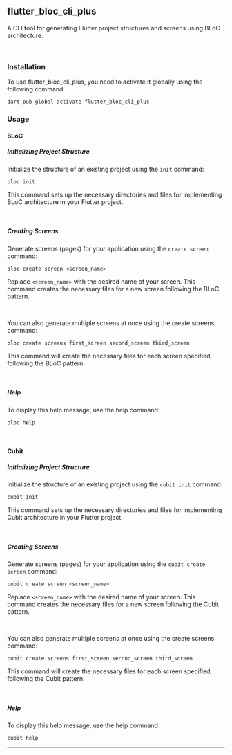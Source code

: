 ## flutter_bloc_cli_plus

A CLI tool for generating Flutter project structures and screens using BLoC architecture.

<br />

### Installation
To use flutter_bloc_cli_plus, you need to activate it globally using the following command:

```
dart pub global activate flutter_bloc_cli_plus
```

### Usage
#### BLoC
##### Initializing Project Structure
Initialize the structure of an existing project using the `init` command:

```
bloc init
```

This command sets up the necessary directories and files for implementing BLoC architecture in your Flutter project.

<br />

##### Creating Screens
Generate screens (pages) for your application using the `create screen` command:

```
bloc create screen <screen_name>
```

Replace `<screen_name>` with the desired name of your screen. This command creates the necessary files for a new screen following the BLoC pattern.

<br />

You can also generate multiple screens at once using the create screens command:

```
bloc create screens first_screen second_screen third_screen
```

This command will create the necessary files for each screen specified, following the BLoC pattern.

<br />

##### Help
To display this help message, use the help command:

```
bloc help
```

<br />

#### Cubit
##### Initializing Project Structure
Initialize the structure of an existing project using the `cubit init` command:

```
cubit init
```

This command sets up the necessary directories and files for implementing Cubit architecture in your Flutter project.

<br />

##### Creating Screens
Generate screens (pages) for your application using the `cubit create screen` command:

```
cubit create screen <screen_name>
```

Replace `<screen_name>` with the desired name of your screen. This command creates the necessary files for a new screen following the Cubit pattern.

<br />

You can also generate multiple screens at once using the create screens command:

```
cubit create screens first_screen second_screen third_screen
```

This command will create the necessary files for each screen specified, following the Cubit pattern.

<br />

##### Help
To display this help message, use the help command:

```
cubit help
```

---